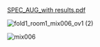 [SPEC_AUG_with results.pdf](https://github.com/user-attachments/files/19610596/SPEC_AUG_with.results.pdf)


![fold1_room1_mix006_ov1 (2)](https://github.com/user-attachments/assets/b9587a21-3f30-44f2-a74b-d87783413436)

![mix006](https://github.com/user-attachments/assets/b251a237-8f0d-408a-9332-e5c1eb91decf)
